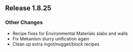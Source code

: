 ## Release 1.8.25

### Other Changes
- Recipe fixes for Environmental Materials slabs and walls
- Fix Mekanism slurry unification again
- Clean up extra ingot/nugget/block recipes
